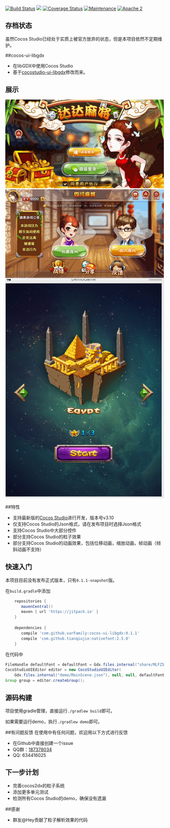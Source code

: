 [![Build Status](https://travis-ci.org/varFamily/cocos-ui-libgdx.svg?branch=master)](https://travis-ci.org/varFamily/cocos-ui-libgdx)
[![](https://jitpack.io/v/varFamily/cocos-ui-libgdx.svg)](https://jitpack.io/#varFamily/cocos-ui-libgdx)
[![Coverage Status](https://coveralls.io/repos/github/varFamily/cocos-ui-libgdx/badge.svg?branch=master)](https://coveralls.io/github/varFamily/cocos-ui-libgdx?branch=master)
[![Maintenance](https://img.shields.io/maintenance/no/2016.svg)](https://github.com/varFamily/cocos-ui-libgdx)
[![Apache 2](http://img.shields.io/badge/license-Apache%202-red.svg)](http://www.apache.org/licenses/LICENSE-2.0)

## 存档状态
虽然Cocos Studio已经处于实质上被官方放弃的状态，但是本项目依然不定期维护。

##cocos-ui-libgdx
* 在libGDX中使用Cocos Studio
* 基于[cocostudio-ui-libgdx](https://github.com/121077313/cocostudio-ui-libgdx)修改而来。

## 展示

<img src="docs/screenshot-1.gif" width="500px"/>
<img src="docs/screenshot-3.gif" width="500px"/>
<img src="docs/screenshot-2.gif" width="500px"/>

##特性
* 支持最新版的[Cocos Studio](http://www.cocos.com/download/)进行开发，版本号v3.10
* 仅支持Cocos Studio的Json格式，请在发布项目时选择Json格式
* 支持Cocos Studio中大部分控件
* 部分支持Cocos Studio的粒子效果
* 部分支持Cocos Studio的动画效果，包括位移动画，缩放动画，帧动画（倾斜动画不支持）

## 快速入门
本项目目前没有发布正式版本，只有`0.1.1-snapshot`版。

在`build.gradle`中添加

``` groovy
    repositories {
       mavenCentral()
       maven { url 'https://jitpack.io' }
    }

    dependencies {
       compile 'com.github.varFamily:cocos-ui-libgdx:0.1.1'
       compile 'com.github.tianqiujie:nativefont:2.5.0'
    }
```
在代码中

``` java
FileHandle defaultFont = defaultFont = Gdx.files.internal("share/MLFZS.TTF");;
CocoStudioUIEditor editor = new CocoStudioUIEditor(
    Gdx.files.internal("demo/MainScene.json"), null, null, defaultFont, null);
Group group = editor.createGroup();
```

## 源码构建
项目使用gradle管理，直接运行`./gradlew build`即可。

如果需要运行demo，执行`./gradlew demo`即可。

##有问题反馈
在使用中有任何问题，欢迎用以下方式进行反馈

* 在Github中直接创建一个issue
* QQ群：[187378034](http://shang.qq.com/wpa/qunwpa?idkey=bbd0f15c6ba62dae8479d69dfcdce3816c18c684521b84a6ba4b7ce03a70d126)
* QQ: 634416025

## 下一步计划
+ 完善cocos2dx的粒子系统
+ 添加更多单元测试
+ 检测所有Cocos Studio的demo，确保没有遗漏


##感谢
+ 群友@Hey贡献了粒子解析效果的代码
